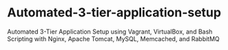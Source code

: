 # Automated-3-tier-application-setup
Automated 3-Tier Application Setup using Vagrant, VirtualBox, and Bash Scripting with Nginx, Apache Tomcat, MySQL, Memcached, and RabbitMQ
